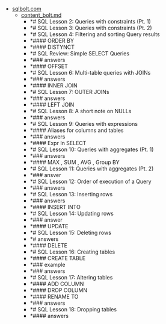 - <a href = "E:\Node_projects\Node_Way\Education\src\Knowledge\MySql\sqlbolt.com\cat.sqlbolt.com\dir.sqlbolt.com.md">sqlbolt.com</a>
    - <a href = "E:\Node_projects\Node_Way\Education\src\Knowledge\MySql\sqlbolt.com\content_bolt.md">content_bolt.md</a>
        - *# SQL Lesson 2: Queries with constraints (Pt. 1)        
        - *# SQL Lesson 3: Queries with constraints (Pt. 2)
        - *# SQL Lesson 4: Filtering and sorting Query results
        - *#### ORDER BY
        - *#### DISTYNCT
        - *# SQL Review: Simple SELECT Queries
        - *### answers
        - *#### OFFSET
        - *# SQL Lesson 6: Multi-table queries with JOINs
        - *### answers
        - *#### INNER JOIN
        - *# SQL Lesson 7: OUTER JOINs
        - *### answers
        - *#### LEFT JOIN
        - *# SQL Lesson 8: A short note on NULLs
        - *### answers 
        - *# SQL Lesson 9: Queries with expressions
        - *#### Aliases for columns and tables
        - *### answers
        - *#### Expr In SELECT
        - *# SQL Lesson 10: Queries with aggregates (Pt. 1)
        - *### answers 
        - *#### MAX , SUM , AVG , Group BY
        - *# SQL Lesson 11: Queries with aggregates (Pt. 2)
        - *### ansver 
        - *# SQL Lesson 12: Order of execution of a Query
        - *### answers
        - *# SQL Lesson 13: Inserting rows
        - *### answers
        - *#### INSERT INTO
        - *# SQL Lesson 14: Updating rows
        - *### answer
        - *#### UPDATE
        - *# SQL Lesson 15: Deleting rows
        - *# answers 
        - *#### DELETE
        - *# SQL Lesson 16: Creating tables
        - *#### CREATE TABLE
        - *### example
        - *### answers
        - *# SQL Lesson 17: Altering tables
        - *#### ADD COLUMN
        - *#### DROP COLUMN
        - *#### RENAME TO
        - *### answers
        - *# SQL Lesson 18: Dropping tables
        - *#### answers 
